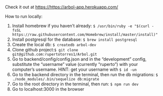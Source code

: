 Check it out at <https://https://arbol-app.herokuapp.com/>

How to run locally:

1. Install homebrew if you haven’t already: `$ /usr/bin/ruby -e "$(curl -fsSL https://raw.githubusercontent.com/Homebrew/install/master/install)"`
2. Install postgresql for the database: `$ brew install postgresql`
3. Create the local db: `$ createdb arbol-dev`
4. Clone github project:`$ git clone git@github.com:rupertotorres1/Arbol.git`
5. Go to backend/config/config.json and in the “development” config, substitute the “username” value (currently “ruperto”) with your computer’s username. HINT: get your username with `$ id -un`
6. Go to the backend directory in the terminal, then run the db migrations: `$ ./node_modules/.bin/sequelize db:migrate`
7. Go to the root directory in the terminal, then run: `$ npm run dev`
8. Go to localhost:3000 in the browser
